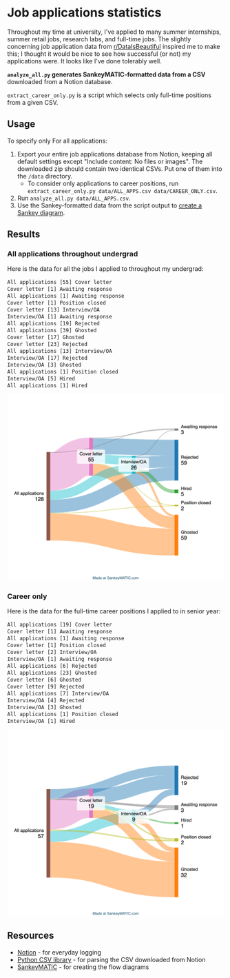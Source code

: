 # Job applications statistics
Throughout my time at university, I've applied to many summer internships,
summer retail jobs, research labs, and full-time jobs. The slightly concerning
job application data from
[r/DataIsBeautiful](https://www.reddit.com/r/dataisbeautiful/) inspired me to
make this; I thought it would be nice to see how successful (or not) my
applications were. It looks like I've done tolerably well.

**`analyze_all.py` generates SankeyMATIC-formatted data from a CSV** downloaded
from a Notion database.

`extract_career_only.py` is a script which selects only full-time positions from
a given CSV.

## Usage
To specify only
For all applications:
1. Export your entire job applications database from Notion, keeping all default
   settings except "Include content: No files or images". The downloaded zip
   should contain two identical CSVs. Put one of them into the `/data`
   directory.
	- To consider only applications to career positions, run
	  `extract_career_only.py data/ALL_APPS.csv data/CAREER_ONLY.csv`.
2. Run `analyze_all.py data/ALL_APPS.csv`.
3. Use the Sankey-formatted data from the script output to [create a Sankey
   diagram](https://www.sankeymatic.com/build/).


## Results
### All applications throughout undergrad
Here is the data for all the jobs I applied to throughout my undergrad:
```
All applications [55] Cover letter
Cover letter [1] Awaiting response
All applications [1] Awaiting response
Cover letter [1] Position closed
Cover letter [13] Interview/OA
Interview/OA [1] Awaiting response
All applications [19] Rejected
All applications [39] Ghosted
Cover letter [17] Ghosted
Cover letter [23] Rejected
All applications [13] Interview/OA
Interview/OA [17] Rejected
Interview/OA [3] Ghosted
All applications [1] Position closed
Interview/OA [5] Hired
All applications [1] Hired
```
![all jobs](./images/all_jobs.png)

### Career only
Here is the data for the full-time career positions I applied to in senior year:

```
All applications [19] Cover letter
Cover letter [1] Awaiting response
All applications [1] Awaiting response
Cover letter [1] Position closed
Cover letter [2] Interview/OA
Interview/OA [1] Awaiting response
All applications [6] Rejected
All applications [23] Ghosted
Cover letter [6] Ghosted
Cover letter [9] Rejected
All applications [7] Interview/OA
Interview/OA [4] Rejected
Interview/OA [3] Ghosted
All applications [1] Position closed
Interview/OA [1] Hired
```
![career jobs](./images/career_jobs.png)

## Resources
- [Notion](https://www.notion.com/) - for everyday logging
- [Python CSV library](https://docs.python.org/3/library/csv.html) - for parsing
  the CSV downloaded from Notion
- [SankeyMATIC](https://www.sankeymatic.com/build/) - for creating the flow
  diagrams
